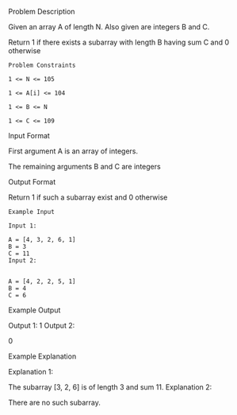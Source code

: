 Problem Description

Given an array A of length N. Also given are integers B and C.

Return 1 if there exists a subarray with length B having sum C and 0 otherwise



    Problem Constraints
    
    1 <= N <= 105
    
    1 <= A[i] <= 104
    
    1 <= B <= N
    
    1 <= C <= 109



Input Format

First argument A is an array of integers.

The remaining arguments B and C are integers



Output Format

Return 1 if such a subarray exist and 0 otherwise


    Example Input
    
    Input 1:
    
    A = [4, 3, 2, 6, 1]
    B = 3
    C = 11
    Input 2:
    
    
    A = [4, 2, 2, 5, 1]
    B = 4
    C = 6


Example Output

Output 1:
1
Output 2:

0


Example Explanation

Explanation 1:

The subarray [3, 2, 6] is of length 3 and sum 11.
Explanation 2:

There are no such subarray.